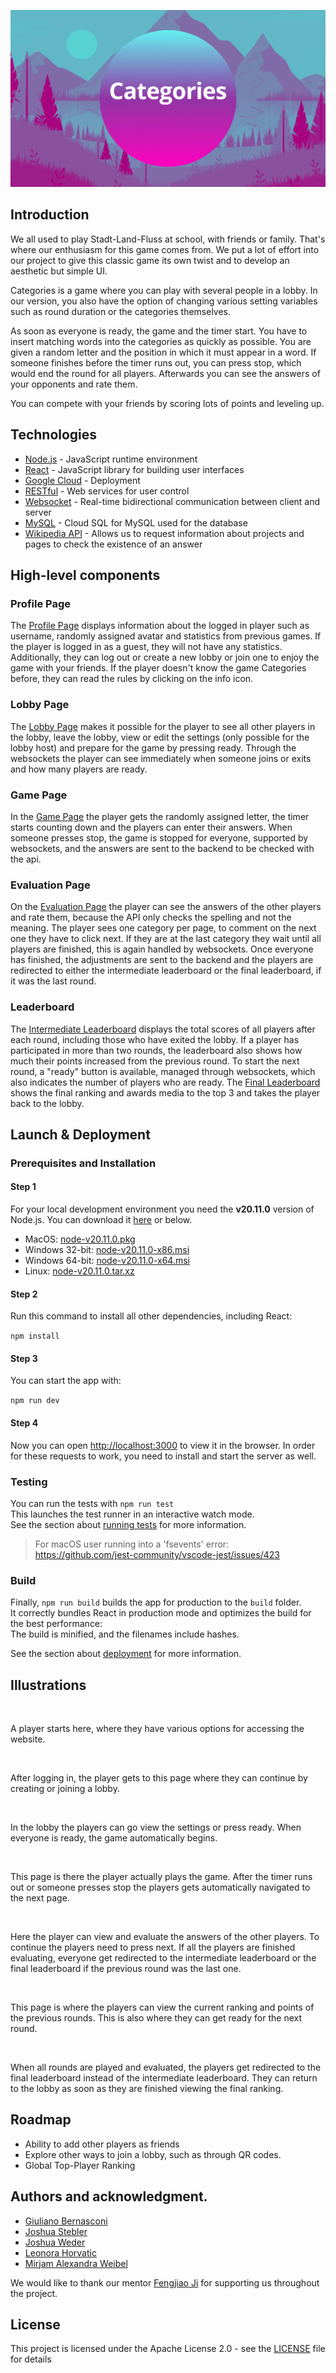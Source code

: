 <p>
    <img alt="" src="https://raw.githubusercontent.com/sopra-fs24-group-20/sopra-fs24-group-20-client/main/src/images/categories_logo.png" /><br/>
</p>

## Introduction 
We all used to play Stadt-Land-Fluss at school, with friends or family. That's where our enthusiasm for this game comes from.
We put a lot of effort into our project to give this classic game its own twist and to develop an aesthetic but simple UI.

Categories is a game where you can play with several people in a lobby. In our version, you also have the option of changing various setting variables such as round duration or the categories themselves.

As soon as everyone is ready, the game and the timer start. You have to insert matching words into the categories as quickly as possible. You are given a random letter and the position in which it must appear in a word.
If someone finishes before the timer runs out, you can press stop, which would end the round for all players.
Afterwards you can see the answers of your opponents and rate them.

You can compete with your friends by scoring lots of points and leveling up.

## Technologies
- [Node.js](https://nodejs.org/en/docs) - JavaScript runtime environment
- [React](https://react.dev/learn) - JavaScript library for building user interfaces
- [Google Cloud](https://cloud.google.com/appengine/docs/flexible) - Deployment
- [RESTful](https://restfulapi.net/) - Web services for user control
- [Websocket](https://spring.io/guides/gs/messaging-stomp-websocket/) -  Real-time bidirectional communication between client and server
- [MySQL](https://cloud.google.com/sql/docs/mysql) - Cloud SQL for MySQL used for the database
- [Wikipedia API](https://de.wikipedia.org/wiki/Wikipedia:Technik/Datenbank/API#Dokumentation_der_Funktionalit%C3%A4t) - Allows us to request information about projects and pages to check the existence of an answer

## High-level components
### Profile Page
The [Profile Page](https://github.com/sopra-fs24-group-20/sopra-fs24-group-20-client/blob/main/src/components/views/ProfilePage.tsx) displays information about the logged in player such as username, randomly assigned avatar and statistics from previous games. If the player is logged in as a guest, they will not have any statistics. Additionally, they can log out or create a new lobby or join one to enjoy the game with your friends. If the player doesn't know the game Categories before, they can read the rules by clicking on the info icon.
### Lobby Page
The [Lobby Page](https://github.com/sopra-fs24-group-20/sopra-fs24-group-20-client/blob/main/src/components/views/LobbyPage.tsx) makes it possible for the player to see all other players in the lobby, leave the lobby, view or edit the settings (only possible for the lobby host) and prepare for the game by pressing ready. Through the websockets the player can see immediately when someone joins or exits and how many players are ready.
### Game Page
In the [Game Page](https://github.com/sopra-fs24-group-20/sopra-fs24-group-20-client/blob/main/src/components/views/Game.tsx) the player gets the randomly assigned letter, the timer starts counting down and the players can enter their answers. When someone presses stop, the game is stopped for everyone, supported by websockets, and the answers are sent to the backend to be checked with the api.
### Evaluation Page
On the [Evaluation Page](https://github.com/sopra-fs24-group-20/sopra-fs24-group-20-client/blob/main/src/components/views/EvaluationScreen.tsx) the player can see the answers of the other players and rate them, because the API only checks the spelling and not the meaning. The player sees one category per page, to comment on the next one they have to click next. If they are at the last category they wait until all players are finished, this is again handled by websockets. Once everyone has finished, the adjustments are sent to the backend and the players are redirected to either the intermediate leaderboard or the final leaderboard, if it was the last round.
### Leaderboard
The [Intermediate Leaderboard](https://github.com/sopra-fs24-group-20/sopra-fs24-group-20-client/blob/main/src/components/views/Leader.tsx) displays the total scores of all players after each round, including those who have exited the lobby. If a player has participated in more than two rounds, the leaderboard also shows how much their points increased from the previous round. To start the next round, a "ready" button is available, managed through websockets, which also indicates the number of players who are ready. The [Final Leaderboard](https://github.com/sopra-fs24-group-20/sopra-fs24-group-20-client/blob/main/src/components/views/FinalLeader.tsx) shows the final ranking and awards media to the top 3 and takes the player back to the lobby.

## Launch & Deployment
### Prerequisites and Installation
#### Step 1
For your local development environment you need the **v20.11.0** version of Node.js. You can download it [here](https://nodejs.org/download/release/v20.11.0/) or below.

- MacOS: [node-v20.11.0.pkg](https://nodejs.org/download/release/v20.11.0/node-v20.11.0.pkg)
- Windows 32-bit: [node-v20.11.0-x86.msi](https://nodejs.org/download/release/v20.11.0/node-v20.11.0-x86.msi)
- Windows 64-bit: [node-v20.11.0-x64.msi](https://nodejs.org/download/release/v20.11.0/node-v20.11.0-x64.msi)
- Linux: [node-v20.11.0.tar.xz](https://nodejs.org/dist/v20.11.0/node-v20.11.0.tar.xz)

#### Step 2

Run this command to install all other dependencies, including React:

```npm install```

#### Step 3

You can start the app with:

```npm run dev```

#### Step 4

Now you can open [http://localhost:3000](http://localhost:3000) to view it in the browser.
In order for these requests to work, you need to install and start the server as well.

### Testing
You can run the tests with `npm run test`\
This launches the test runner in an interactive watch mode.\
See the section about [running tests](https://facebook.github.io/create-react-app/docs/running-tests) for more information.

> For macOS user running into a 'fsevents' error: https://github.com/jest-community/vscode-jest/issues/423

### Build
Finally, `npm run build` builds the app for production to the `build` folder.<br>
It correctly bundles React in production mode and optimizes the build for the best performance:\
The build is minified, and the filenames include hashes.<br>

See the section about [deployment](https://facebook.github.io/create-react-app/docs/deployment) for more information.

## Illustrations
<p>
    <img alt="" src="https://raw.githubusercontent.com/sopra-fs24-group-20/sopra-fs24-group-20-client/main/src/images/start.png" /><br/>
</p>

A player starts here, where they have various options for accessing the website.

<p>
    <img alt="" src="https://raw.githubusercontent.com/sopra-fs24-group-20/sopra-fs24-group-20-client/main/src/images/profile.png" /><br/>
</p>

After logging in, the player gets to this page where they can continue by creating or joining a lobby.

<p>
    <img alt="" src="https://raw.githubusercontent.com/sopra-fs24-group-20/sopra-fs24-group-20-client/main/src/images/lobby.png" /><br/>
</p> 

In the lobby the players can go view the settings or press ready. When everyone is ready, the game automatically begins.

<p>
    <img alt="" src="https://raw.githubusercontent.com/sopra-fs24-group-20/sopra-fs24-group-20-client/main/src/images/game.png" /><br/>
</p> 

This page is there the player actually plays the game. After the timer runs out or someone presses stop the players gets automatically navigated to the next page.

<p>
    <img alt="" src="https://raw.githubusercontent.com/sopra-fs24-group-20/sopra-fs24-group-20-client/main/src/images/eval.png" /><br/>
</p> 

Here the player can view and evaluate the answers of the other players. To continue the players need to press next. If all the players are finished evaluating, everyone get redirected to the intermediate leaderboard or the final leaderboard if the previous round was the last one.

<p>
    <img alt="" src="https://raw.githubusercontent.com/sopra-fs24-group-20/sopra-fs24-group-20-client/main/src/images/interLeader.png" /><br/>
</p> 

This page is where the players can view the current ranking and points of the previous rounds. This is also where they can get ready for the next round.

<p>
    <img alt="" src="https://raw.githubusercontent.com/sopra-fs24-group-20/sopra-fs24-group-20-client/main/src/images/finalLeader.png" /><br/>
</p> 

When all rounds are played and evaluated, the players get redirected to the final leaderboard instead of the intermediate leaderboard. They can return to the lobby as soon as they are finished viewing the final ranking.

## Roadmap
- Ability to add other players as friends
- Explore other ways to join a lobby, such as through QR codes.
- Global Top-Player Ranking

## Authors and acknowledgment.
- [Giuliano Bernasconi](https://github.com/GiulianoBernasconi)
- [Joshua Stebler](https://github.com/Joshuastebler)
- [Joshua Weder](https://github.com/joswed)
- [Leonora Horvatic](https://github.com/LeoHorv)
- [Mirjam Alexandra Weibel](https://github.com/mirjamweibel)

We would like to thank our mentor [Fengjiao Ji](https://github.com/feji08) for supporting us throughout the project.

## License
This project is licensed under the Apache License 2.0 - see the [LICENSE](LICENSE) file for details
